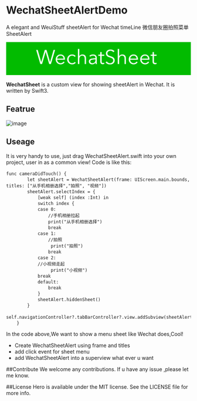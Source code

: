 # WechatSheetAlertDemo
A elegant and WeuiStuff  sheetAlert for Wechat timeLine   微信朋友圈拍照菜单SheetAlert

![image](https://github.com/sishenyihuba/WechatSheetAlertDemo/blob/master/Images/WechatSheet.png)

**WechatSheet** is a custom view for showing sheetAlert in Wechat. It is written by Swift3.

## Featrue
![image](https://github.com/sishenyihuba/WechatSheetAlertDemo/blob/master/Images/WechatSheet.gif)

## Useage
It is very handy to use, just drag WechatSheetAlert.swift into your own project, user in as a common view! Code is like this:
```
func cameraDidTouch() {
        let sheetAlert = WechatSheetAlert(frame: UIScreen.main.bounds, titles: ["从手机相册选择","拍照", "视频"])
        sheetAlert.selectIndex = {
            [weak self] (index :Int) in
            switch index {
            case 0:
                //手机相册拉起
                print("从手机相册选择")
                break
            case 1:
                //拍照
                 print("拍照")
                break
            case 2:
            //小视频走起
                 print("小视频")
            break
            default:
                break
            }
            sheetAlert.hiddenSheet()
        }
        self.navigationController?.tabBarController?.view.addSubview(sheetAlert)
    }
```
 In the code above,We want to show a menu sheet like Wechat does,Cool!
 - Create WechatSheetAlert using frame and titles
 - add click event for sheet menu
 - add WechatSheetAlert into a superview what ever u want
 
 ##Contribute
 We welcome any contributions. If u have any issue ,please let me know.
 
 ##License
 Hero is available under the MIT license. See the LICENSE file for more info.
